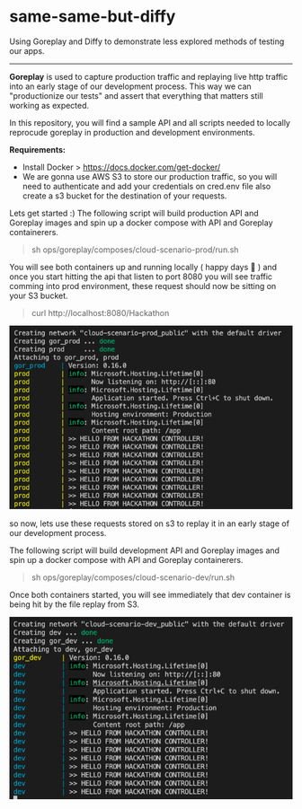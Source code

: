 # same-same-but-diffy
Using Goreplay and Diffy to demonstrate less explored methods of testing our apps.

---

**Goreplay** is used to capture production traffic and replaying live http traffic into an early stage of our development process. This way we can "productionize our tests" and assert that everything that matters still working as expected.

In this repository, you will find a sample API and all scripts needed to locally reprocude goreplay in production and development environments. 

**Requirements:**
 - Install Docker > https://docs.docker.com/get-docker/
 - We are gonna use AWS S3 to store our production traffic, so you will need to authenticate and add your credentials on cred.env file also create a s3 bucket for the destination of your requests.

Lets get started :) 
The following script will build production API and Goreplay images and spin up a docker compose with API and Goreplay containerers.

> sh ops/goreplay/composes/cloud-scenario-prod/run.sh

You will see both containers up and running locally ( happy days 🥳 ) and once you start hitting the api that listen to port 8080 you will see traffic comming into prod environment, these request should now be sitting on your S3 bucket. 

> curl http://localhost:8080/Hackathon

![prod docker-compose up and running](https://github.com/ingridsandev/same-same-but-diffy/blob/main/doc-images/containers-up-and-running-prod.png)

so now, lets use these requests stored on s3 to replay it in an early stage of our development process. 

The following script will build development API and Goreplay images and spin up a docker compose with API and Goreplay containerers.

> sh ops/goreplay/composes/cloud-scenario-dev/run.sh

Once both containers started, you will see immediately that dev container is being hit by the file replay from S3.

![dev docker-compose up and running](https://github.com/ingridsandev/same-same-but-diffy/blob/main/doc-images/containers-up-and-running-dev.png)